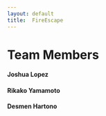 ```yaml
---
layout: default
title:  FireEscape
---
```


# Team Members

#### Joshua Lopez

#### Rikako Yamamoto

#### Desmen Hartono

